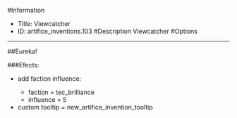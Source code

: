 #Information
 - Title: Viewcatcher
 - ID: artifice_inventions.103
#Description
Viewcatcher
#Options

___
##Eureka!

###Efects:<ul><li>add faction influence:</li><ul><li>faction = tec_brilliance</li><li>influence = 5</li></ul><li>custom tooltip = new_artifice_invention_tooltip</li></ul>

